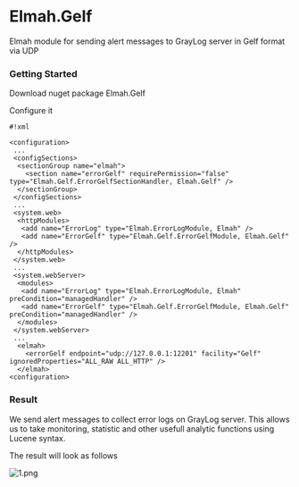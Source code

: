 # Elmah.Gelf #

Elmah module for sending alert messages to GrayLog server in Gelf format via UDP


### Getting Started ###

Download nuget package Elmah.Gelf

Configure it
```
#!xml

<configuration>
 ...
 <configSections>
  <sectionGroup name="elmah">   
    <section name="errorGelf" requirePermission="false" type="Elmah.Gelf.ErrorGelfSectionHandler, Elmah.Gelf" />
  </sectionGroup>
 </configSections> 
 ...
 <system.web>
  <httpModules>
   <add name="ErrorLog" type="Elmah.ErrorLogModule, Elmah" />
   <add name="ErrorGelf" type="Elmah.Gelf.ErrorGelfModule, Elmah.Gelf" />
  </httpModules>
 </system.web>
 ...
 <system.webServer>
  <modules>
   <add name="ErrorLog" type="Elmah.ErrorLogModule, Elmah" preCondition="managedHandler" />
   <add name="ErrorGelf" type="Elmah.Gelf.ErrorGelfModule, Elmah.Gelf" preCondition="managedHandler" />
  </modules>
 </system.webServer>
 ...
  <elmah>
    <errorGelf endpoint="udp://127.0.0.1:12201" facility="Gelf" ignoredProperties="ALL_RAW ALL_HTTP" />
  </elmah>
<configuration>
```

### Result
We send alert messages to collect error logs on GrayLog server. 
This allows us to take monitoring, statistic and other usefull analytic functions using Lucene syntax.

The result will look as follows

![1.png](https://bitbucket.org/repo/azz59X/images/4195717667-1.png)